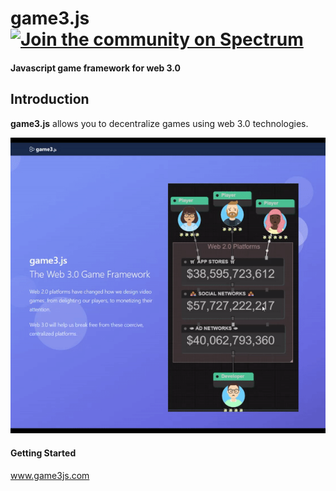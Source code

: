 game3.js [![Join the community on Spectrum](https://img.shields.io/badge/join%20the%20community-on%20spectrum-blue.svg?style=flat-square&colorB=3818E5)](https://spectrum.chat/game3-js)
====
#### Javascript game framework for web 3.0

Introduction
----
**game3.js** allows you to decentralize games using web 3.0 technologies.

![game3.js demo gif](doc/img/intro.gif)

#### Getting Started
www.game3js.com

[overview]: (https://docs.google.com/drawings/d/1aUSMeocqC4oyyutpTRau8Zaz0Bd4oMRcr8css3sCgcM/edit?usp=sharing)
[overview-img]: (https://docs.google.com/drawings/d/e/2PACX-1vRzF6Ws2C2BXrQAIcSi-XWQLYrgxnEQ2-Z1xCdN2MERA12LAdxllNVqNmRh4xdBSq6LRx2KX4M-7vWW/pub?w=960&amp;h=720)
